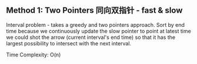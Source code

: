 ## Method 1: Two Pointers 同向双指针 - fast & slow

Interval problem - takes a greedy and two pointers approach. Sort by end time because we continuously update the slow pointer to point
at latest time we could shot the arrow (current interval's end time) so that it has the largest possibility to intersect with the next
interval. 

Time Complexity: O(n)
